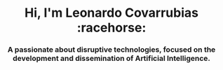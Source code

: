 <h1 align="center">Hi, I'm Leonardo Covarrubias :racehorse:</h1>
<h3 align="center">A passionate about disruptive technologies, focused on the development and dissemination of Artificial Intelligence.</h3>

<p align="left">
</p>

